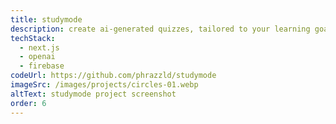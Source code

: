 ```yaml
---
title: studymode
description: create ai-generated quizzes, tailored to your learning goals, and use spaced repetition to master any subject
techStack:
  - next.js
  - openai
  - firebase
codeUrl: https://github.com/phrazzld/studymode
imageSrc: /images/projects/circles-01.webp
altText: studymode project screenshot
order: 6
---
```

